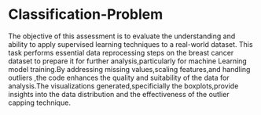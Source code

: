 # Classification-Problem
The objective of this assessment is to evaluate the understanding and ability to apply supervised learning techniques to a real-world dataset.
This task performs essential data reprocessing steps on the breast cancer dataset to prepare it for further analysis,particularly for machine Learning model training.By addressing missing values,scaling features,and handling outliers ,the code enhances the quality and suitability of the data for analysis.The visualizations generated,specificially the boxplots,provide insights into the data distribution and the effectiveness of the outlier capping technique. 

